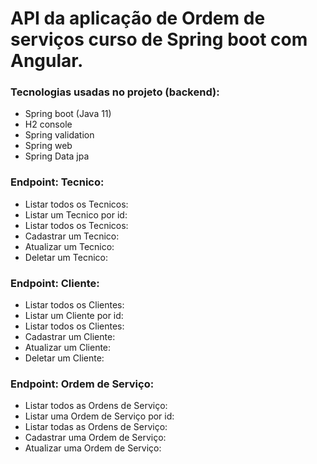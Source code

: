 # API da aplicação de Ordem de serviços curso de Spring boot com Angular.
### Tecnologias usadas no projeto (backend):
 - Spring boot (Java 11)
 - H2 console
 - Spring validation
 - Spring web
 - Spring Data jpa

### Endpoint: Tecnico:

 - Listar todos os Tecnicos:
 - Listar um Tecnico por id:
 - Listar todos os Tecnicos:
 - Cadastrar um Tecnico:
 - Atualizar um Tecnico:
 - Deletar um Tecnico:

 ### Endpoint: Cliente:

 - Listar todos os Clientes:
 - Listar um Cliente por id:
 - Listar todos os Clientes:
 - Cadastrar um Cliente:
 - Atualizar um Cliente:
 - Deletar um Cliente:

### Endpoint: Ordem de Serviço:

 - Listar todos as Ordens de Serviço:
 - Listar uma Ordem de Serviço por id:
 - Listar todas as Ordens de Serviço:
 - Cadastrar uma Ordem de Serviço:
 - Atualizar uma Ordem de Serviço:
 
